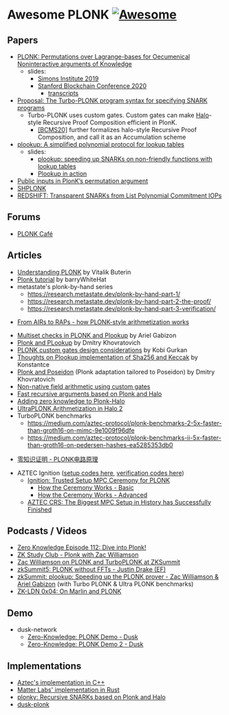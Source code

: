 # Awesome PLONK [![Awesome](https://cdn.rawgit.com/sindresorhus/awesome/d7305f38d29fed78fa85652e3a63e154dd8e8829/media/badge.svg)](https://github.com/sindresorhus/awesome)

## Papers

+ [PLONK: Permutations over Lagrange-bases for Oecumenical Noninteractive arguments of Knowledge](https://eprint.iacr.org/2019/953.pdf)
    * slides:
        * [Simons Institute 2019](https://github.com/arielgabizon/Lectures/blob/master/PlonkSimonsCorrected.pdf)
        * [Stanford Blockchain Conference 2020](https://github.com/arielgabizon/Lectures/commits/master/StanfordJan2020UniversalUpdatable.pdf)
            - [transcripts](https://diyhpl.us/wiki/transcripts/stanford-blockchain-conference/2020/plonk/)
+ [Proposal: The Turbo-PLONK program syntax for specifying SNARK programs](https://docs.zkproof.org/pages/standards/accepted-workshop3/proposal-turbo_plonk.pdf)
    * Turbo-PLONK uses custom gates. Custom gates can make [Halo](https://eprint.iacr.org/2019/1021.pdf)-style Recursive Proof Composition efficient in PlonK.
        - [[BCMS20]](https://eprint.iacr.org/2020/499.pdf) further formalizes halo-style Recursive Proof Composition, and call it as an Accumulation scheme
+ [plookup: A simplified polynomial protocol for lookup tables](https://eprint.iacr.org/2020/315.pdf)
    * slides:
        * [plookup: speeding up SNARKs on non-friendly functions with lookup tables](https://github.com/arielgabizon/Lectures/blob/master/plookupzksummit2020.pdf)
        * [Plookup in action](https://github.com/arielgabizon/Lectures/blob/master/plookupinactionDystopia2020.pdf)
+ [Public inputs in PlonK’s permutation argument](https://github.com/arielgabizon/plonk-addendum/blob/master/plonk-pubinputs.pdf)
+ [SHPLONK](https://eprint.iacr.org/2020/081.pdf)
+ [REDSHIFT: Transparent SNARKs from List Polynomial Commitment IOPs](https://eprint.iacr.org/2019/1400.pdf)

## Forums
+ [PLONK Café](https://www.plonk.cafe/)

## Articles
+ [Understanding PLONK](https://vitalik.ca/general/2019/09/22/plonk.html) by Vitalik Buterin
+ [Plonk tutorial](https://github.com/barryWhiteHat/plonk_tutorial) by barryWhiteHat
+ metastate's plonk-by-hand series
    * https://research.metastate.dev/plonk-by-hand-part-1/
    * https://research.metastate.dev/plonk-by-hand-part-2-the-proof/
    * https://research.metastate.dev/plonk-by-hand-part-3-verification/
* [From AIRs to RAPs - how PLONK-style arithmetization works](https://hackmd.io/@aztec-network/plonk-arithmetiization-air)
+ [Multiset checks in PLONK and Plookup](https://hackmd.io/@XYwo0oEXTEGRpej1SQVMlg/ByFgSDA7D) by Ariel Gabizon
+ [Plonk and PLookup](https://hackmd.io/@7dpNYqjKQGeYC7wMlPxHtQ/BJpNmNW0L) by Dmitry Khovratovich
+ [PLONK custom gates design considerations](https://kobi.one/2021/05/20/plonk-custom-gates.html) by Kobi Gurkan
+ [Thoughts on Plookup implementation of Sha256 and Keccak](https://hackmd.io/xfgP5_uMTZyaEJJG4EJoRQ?view) by Konstantce
+ [Plonk and Poseidon](https://drive.google.com/file/d/1bZZvKMQHaZGA4L9eZhupQLyGINkkFG_b/view) (Plonk adaptation tailored to Poseidon) by Dmitry Khovratovich
+ [Non-native field arithmetic using custom gates](https://hackmd.io/@arielg/B13JoihA8)
+ [Fast recursive arguments based on Plonk and Halo](https://mirprotocol.org/blog/Fast-recursive-arguments-based-on-Plonk-and-Halo)
+ [Adding zero knowledge to Plonk-Halo](https://mirprotocol.org/blog/Adding-zero-knowledge-to-Plonk-Halo)
+ [UltraPLONK Arithmetization in Halo 2](https://zcash.github.io/halo2/concepts/arithmetization.html)
+ TurboPLONK benchmarks
   + https://medium.com/aztec-protocol/plonk-benchmarks-2-5x-faster-than-groth16-on-mimc-9e1009f96dfe
   + https://medium.com/aztec-protocol/plonk-benchmarks-ii-5x-faster-than-groth16-on-pedersen-hashes-ea5285353db0
- [零知识证明 - PLONK电路原理](https://mp.weixin.qq.com/s?__biz=MzU5MzMxNTk2Nw==&mid=2247487338&idx=1&sn=2472fd94ded768157a82f8afb1b046fb)
+ AZTEC Ignition ([setup codes here](https://github.com/AztecProtocol/Setup), [verification codes here](https://github.com/AztecProtocol/ignition-verification))
    + [Ignition: Trusted Setup MPC Ceremony for PLONK](https://medium.com/aztec-protocol/aztec-announcing-our-ignition-ceremony-757850264cfe)
        * [How the Ceremony Works - Basic](https://medium.com/aztec-protocol/aztec-how-the-ceremony-works-5c23a54e2dd9)
        * [How the Ceremony Works - Advanced](https://medium.com/aztec-protocol/aztec-how-the-ceremony-works-9f021cf190d0)
    + [AZTEC CRS: The Biggest MPC Setup in History has Successfully Finished](https://medium.com/aztec-protocol/aztec-crs-the-biggest-mpc-setup-in-history-has-successfully-finished-74c6909cd0c4)

## Podcasts / Videos
+ [Zero Knowledge Episode 112: Dive into Plonk!](https://www.zeroknowledge.fm/112)
+ [ZK Study Club - Plonk with Zac Williamson](https://youtu.be/NqrVcDuQ8hM)
+ [Zac Williamson on PLONK and TurboPLONK at ZKSummit](https://youtu.be/ty-LZf0YCK0)
+ [zkSummit5: PLONK without FFTs - Justin Drake (EF)](https://www.youtube.com/watch?v=ffXgxvlCBvo&list=PLj80z0cJm8QFnY6VLVa84nr-21DNvjWH7&index=25)
+ [zkSummit: plookup: Speeding up the PLONK prover - Zac Williamson & Ariel Gabizon](https://youtu.be/Vdlc1CmRYRY) (with Turbo PLONK & Ultra PLONK benchmarks)
+ [ZK-LDN 0x04: On Marlin and PLONK](https://www.youtube.com/watch?v=gDpwBYHjcHA)

## Demo
+ dusk-network
    + [Zero-Knowledge: PLONK Demo - Dusk](https://dusk.network/news/zero-knowledge-plonk-demo)
    + [Zero-Knowledge: PLONK Demo 2 - Dusk](https://dusk.network/news/zero-knowledge-plonk-demo-2)

## Implementations
+ [Aztec's implementation in C++](https://github.com/AztecProtocol/barretenberg/tree/master/barretenberg/src/aztec/plonk)
+ [Matter Labs' implementation in Rust](https://github.com/matter-labs/bellman/tree/plonk_release/src/plonk)
+ [plonky: Recursive SNARKs based on Plonk and Halo](https://github.com/mir-protocol/plonky)
+ [dusk-plonk](https://github.com/dusk-network/plonk)
